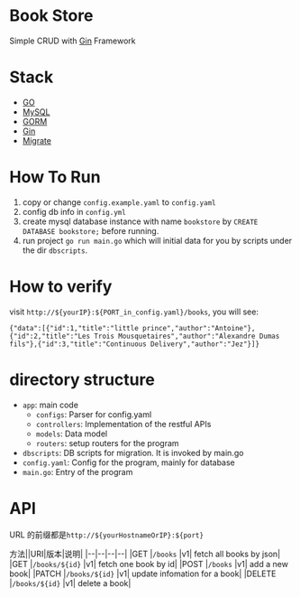 # Book Store

Simple CRUD with [Gin](https://github.com/gin-gonic/gin) Framework

# Stack

- [GO](https://go.dev/)
- [MySQL](https://www.mysql.com/)
- [GORM](https://gorm.io/index.html)
- [Gin](https://github.com/gin-gonic/gin)
- [Migrate](https://github.com/golang-migrate)

# How To Run

1. copy or change `config.example.yaml` to `config.yaml`
2. config db info in `config.yml`
3. create mysql database instance with name `bookstore` by `CREATE DATABASE bookstore;` before running. 
4. run project `go run main.go` which will initial data for you by scripts under the dir `dbscripts`.

# How to verify

visit `http://${yourIP}:${PORT_in_config.yaml}/books`, you will see:

```
{"data":[{"id":1,"title":"little prince","author":"Antoine"},{"id":2,"title":"Les Trois Mousquetaires","author":"Alexandre Dumas fils"},{"id":3,"title":"Continuous Delivery","author":"Jez"}]}
```

# directory structure
* `app`: main code 
  * `configs`: Parser for config.yaml
  * `controllers`:  Implementation of the restful APIs 
  * `models`:  Data model
  * `routers`:  setup routers for the program
* `dbscripts`:  DB scripts for migration. It is invoked by main.go
* `config.yaml`: Config for the program, mainly for database
* `main.go`: Entry of the program  

# API

URL 的前缀都是`http://${yourHostnameOrIP}:${port}`

方法||URI|版本|说明|
|--|--|--|--|
|GET    |`/books`                           |v1| fetch all books by json|
|GET    |`/books/${id}`                     |v1| fetch one book by id|
|POST   |`/books`                           |v1| add a new book|
|PATCH  |`/books/${id}`                     |v1| update infomation for a book|
|DELETE |`/books/${id}`                     |v1| delete a book|